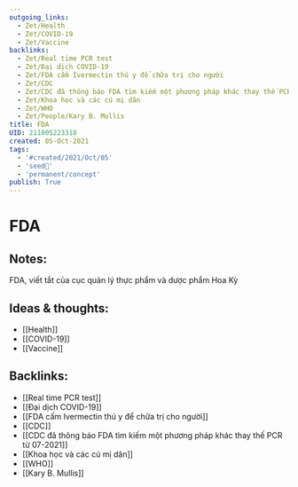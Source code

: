```yaml
---
outgoing_links:
  - Zet/Health
  - Zet/COVID-19
  - Zet/Vaccine
backlinks:
  - Zet/Real time PCR test
  - Zet/Đại dịch COVID-19
  - Zet/FDA cấm Ivermectin thú y để chữa trị cho người
  - Zet/CDC
  - Zet/CDC đã thông báo FDA tìm kiếm một phương pháp khác thay thế PCR từ 07-2021
  - Zet/Khoa học và các cú mị dân
  - Zet/WHO
  - Zet/People/Kary B. Mullis
title: FDA
UID: 211005223318
created: 05-Oct-2021
tags:
  - '#created/2021/Oct/05'
  - 'seed🥜'
  - 'permanent/concept'
publish: True
---
```

# FDA

## Notes:
FDA, viết tắt của cục quản lý thực phẩm và dược phẩm Hoa Kỳ

## Ideas & thoughts:
- [[Health]]
- [[COVID-19]]
- [[Vaccine]]
## Backlinks:
- [[Real time PCR test]]
- [[Đại dịch COVID-19]]
- [[FDA cấm Ivermectin thú y để chữa trị cho người]]
- [[CDC]]
- [[CDC đã thông báo FDA tìm kiếm một phương pháp khác thay thế PCR từ 07-2021]]
- [[Khoa học và các cú mị dân]]
- [[WHO]]
- [[Kary B. Mullis]]
